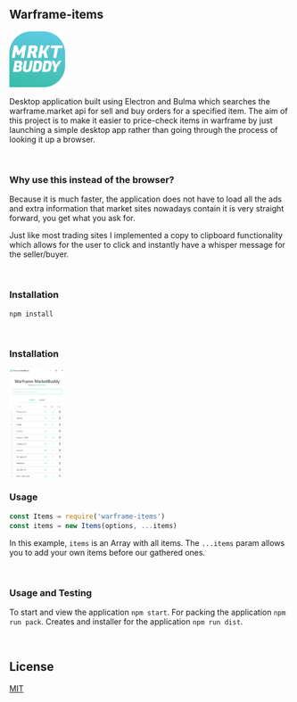 ## Warframe-items

<img src="./src/img/warframebuddyicon.png" width="100">

<br>

Desktop application built using Electron and Bulma which searches the warframe.market api for sell and buy orders for a specified item. The aim
of this project is to make it easier to price-check items in warframe by just launching a simple desktop app rather than
going through the process of looking it up a browser.

<br>

### Why use this instead of the browser?
Because it is much faster, the application does not have to load all the ads and extra information that market sites nowadays contain
it is very straight forward, you get what you ask for.

Just like most trading sites I implemented a copy to clipboard functionality which allows for the user to click and instantly have
a whisper message for the seller/buyer.

<br>

### Installation

```
npm install
```

<br>

### Installation
<img src="./example.png" width="100">

<br>

### Usage
```js
const Items = require('warframe-items')
const items = new Items(options, ...items)
```
In this example, `items` is an Array with all items. The `...items` param
allows you to add your own items before our gathered ones.

<br>


### Usage and Testing
To start and view the application `npm start`.
For packing the application `npm run pack`.
Creates and installer for the application `npm run dist`.

<br>

## License
[MIT](/LICENSE)